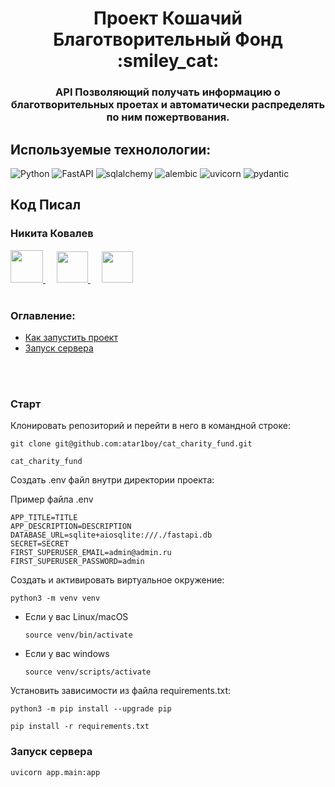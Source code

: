 <h1 align="center"> Проект Кошачий Благотворительный Фонд :smiley_cat:

<h3 align="center">API Позволяющий получать информацию о благотворительных проетах и автоматически распределять по ним пожертвования.</h3>


## Используемые технолологии:

![Python](https://img.shields.io/badge/python-3670A0?style=for-the-badge&logo=python&logoColor=ffdd54)
![FastAPI](https://img.shields.io/badge/FastAPI-005571?style=for-the-badge&logo=fastapi)
![sqlalchemy](https://img.shields.io/badge/sqlalchemy-%2300f.svg?style=for-the-badge)
![alembic](https://img.shields.io/badge/alembic-3ECF8E?style=for-the-badge&)
![uvicorn](https://img.shields.io/badge/uvicorn-%23DD0031.svg?style=for-the-badge&)
![pydantic](https://img.shields.io/badge/pydantic-39477F?style=for-the-badge&)

## Код Писал
<h3>Никита Ковалев</h3>
<a href="https://discordapp.com/users/432288531583598592/">
<img height="52" width="52" src="https://cdn.simpleicons.org/discord" />
</a>
&emsp;
<a href="https://t.me/gl_ready/">
<img height="50" width="50" src="https://cdn.simpleicons.org/telegram" />
</a>
</a>
&emsp;
<a href="https://www.youtube.com/watch?v=dQw4w9WgXcQ">
<img height="50" width="50" src="https://cdn.simpleicons.org/youtube" />
</a>

<br />
<br />

### Оглавление:

- [Как запустить проект](#старт)
- [Запуск сервера](#Запуск--сервера)

<br />
<br />

### Старт

Клонировать репозиторий и перейти в него в командной строке:

```
git clone git@github.com:atar1boy/cat_charity_fund.git
```

```
cat_charity_fund
```

Создать .env файл внутри директории проекта:

Пример файла .env

```
APP_TITLE=TITLE
APP_DESCRIPTION=DESCRIPTION
DATABASE_URL=sqlite+aiosqlite:///./fastapi.db
SECRET=SECRET
FIRST_SUPERUSER_EMAIL=admin@admin.ru
FIRST_SUPERUSER_PASSWORD=admin
```

Cоздать и активировать виртуальное окружение:

```
python3 -m venv venv
```

* Если у вас Linux/macOS

    ```
    source venv/bin/activate
    ```

* Если у вас windows

    ```
    source venv/scripts/activate
    ```

Установить зависимости из файла requirements.txt:

```
python3 -m pip install --upgrade pip
```

```
pip install -r requirements.txt
```

### Запуск сервера

```
uvicorn app.main:app
```

